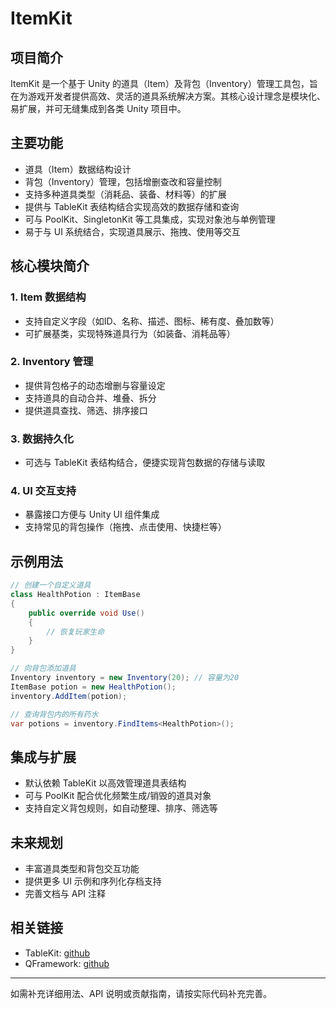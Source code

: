 # ItemKit

## 项目简介

ItemKit 是一个基于 Unity 的道具（Item）及背包（Inventory）管理工具包，旨在为游戏开发者提供高效、灵活的道具系统解决方案。其核心设计理念是模块化、易扩展，并可无缝集成到各类 Unity 项目中。

## 主要功能

- 道具（Item）数据结构设计
- 背包（Inventory）管理，包括增删查改和容量控制
- 支持多种道具类型（消耗品、装备、材料等）的扩展
- 提供与 TableKit 表结构结合实现高效的数据存储和查询
- 可与 PoolKit、SingletonKit 等工具集成，实现对象池与单例管理
- 易于与 UI 系统结合，实现道具展示、拖拽、使用等交互

## 核心模块简介

### 1. Item 数据结构

- 支持自定义字段（如ID、名称、描述、图标、稀有度、叠加数等）
- 可扩展基类，实现特殊道具行为（如装备、消耗品等）

### 2. Inventory 管理

- 提供背包格子的动态增删与容量设定
- 支持道具的自动合并、堆叠、拆分
- 提供道具查找、筛选、排序接口

### 3. 数据持久化

- 可选与 TableKit 表结构结合，便捷实现背包数据的存储与读取

### 4. UI 交互支持

- 暴露接口方便与 Unity UI 组件集成
- 支持常见的背包操作（拖拽、点击使用、快捷栏等）

## 示例用法

```csharp
// 创建一个自定义道具
class HealthPotion : ItemBase
{
    public override void Use()
    {
        // 恢复玩家生命
    }
}

// 向背包添加道具
Inventory inventory = new Inventory(20); // 容量为20
ItemBase potion = new HealthPotion();
inventory.AddItem(potion);

// 查询背包内的所有药水
var potions = inventory.FindItems<HealthPotion>();
```

## 集成与扩展

- 默认依赖 TableKit 以高效管理道具表结构
- 可与 PoolKit 配合优化频繁生成/销毁的道具对象
- 支持自定义背包规则，如自动整理、排序、筛选等

## 未来规划

- 丰富道具类型和背包交互功能
- 提供更多 UI 示例和序列化存档支持
- 完善文档与 API 注释

## 相关链接

- TableKit: [github](https://github.com/liangxiegame/TableKit)
- QFramework: [github](https://github.com/liangxiegame/qframework)

---

如需补充详细用法、API 说明或贡献指南，请按实际代码补充完善。

